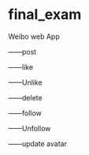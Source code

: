 # final_exam

Weibo web App

——post

——like

——Unlike

——delete

——follow

——Unfollow

——update avatar
